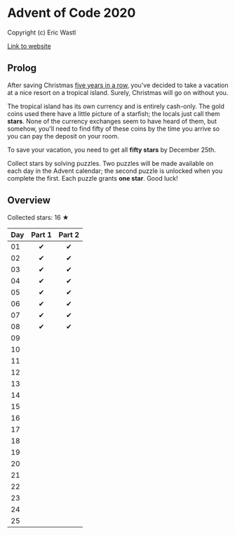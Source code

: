 # Advent of Code 2020

Copyright (c) Eric Wastl

[Link to website](https://adventofcode.com/2020)

## Prolog

After saving Christmas [five years in a row](https://adventofcode.com/events), you've decided to take a vacation at a nice resort on a tropical island. Surely, Christmas will go on without you.

The tropical island has its own currency and is entirely cash-only. The gold coins used there have a little picture of a starfish; the locals just call them **stars**. None of the currency exchanges seem to have heard of them, but somehow, you'll need to find fifty of these coins by the time you arrive so you can pay the deposit on your room.

To save your vacation, you need to get all **fifty stars** by December 25th.

Collect stars by solving puzzles. Two puzzles will be made available on each day in the Advent calendar; the second puzzle is unlocked when you complete the first. Each puzzle grants **one star**. Good luck!

## Overview

Collected stars: 16 ★

| Day | Part 1 | Part 2 |
| :--- | :---: | :---: |
| 01 | ✔ | ✔ |
| 02 | ✔ | ✔ |
| 03 | ✔ | ✔ |
| 04 | ✔ | ✔ |
| 05 | ✔ | ✔ |
| 06 | ✔ | ✔ |
| 07 | ✔ | ✔ |
| 08 | ✔ | ✔ |
| 09 |  |  |
| 10 |  |  |
| 11 |  |  |
| 12 |  |  |
| 13 |  |  |
| 14 |  |  |
| 15 |  |  |
| 16 |  |  |
| 17 |  |  |
| 18 |  |  |
| 19 |  |  |
| 20 |  |  |
| 21 |  |  |
| 22 |  |  |
| 23 |  |  |
| 24 |  |  |
| 25 |  |  |

